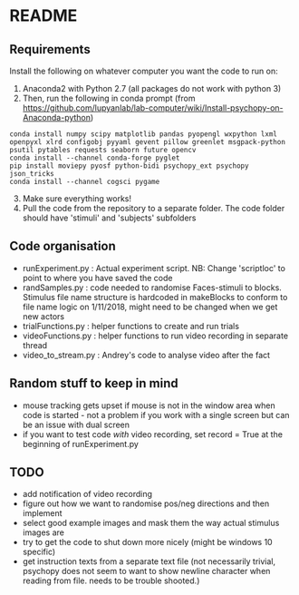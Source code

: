 # README

## Requirements
Install the following on whatever computer you want the code to run on:

1. Anaconda2 with Python 2.7 (all packages do not work with python 3)
2. Then, run the following in conda prompt (from https://github.com/lupyanlab/lab-computer/wiki/Install-psychopy-on-Anaconda-python)
 ```
 conda install numpy scipy matplotlib pandas pyopengl wxpython lxml openpyxl xlrd configobj pyyaml gevent pillow greenlet msgpack-python psutil pytables requests seaborn future opencv
 conda install --channel conda-forge pyglet
 pip install moviepy pyosf python-bidi psychopy_ext psychopy json_tricks
 conda install --channel cogsci pygame
 ```
3. Make sure everything works!
4. Pull the code from the repository to a separate folder. The code folder should have 'stimuli' and 'subjects' subfolders

## Code organisation
* runExperiment.py : Actual experiment script. NB: Change 'scriptloc' to point to where you have saved the code
* randSamples.py : code needed to randomise Faces-stimuli to blocks. Stimulus file name structure is hardcoded in makeBlocks to conform to file name logic on 1/11/2018, might need to be changed when we get new actors
* trialFunctions.py : helper functions to create and run trials
* videoFunctions.py : helper functions to run video recording in separate thread
* video_to_stream.py : Andrey's code to analyse video after the fact

## Random stuff to keep in mind
* mouse tracking gets upset if mouse is not in the window area when code is started - not a problem if you work with a single screen but can be an issue with dual screen
* if you want to test code *with* video recording, set record = True at the beginning of runExperiment.py

## TODO
* add notification of video recording
* figure out how we want to randomise pos/neg directions and then implement
* select good example images and mask them the way actual stimulus images are
* try to get the code to shut down more nicely (might be windows 10 specific)
* get instruction texts from a separate text file (not necessarily trivial, psychopy does not seem to want to show newline character when reading from file. needs to be trouble shooted.)

